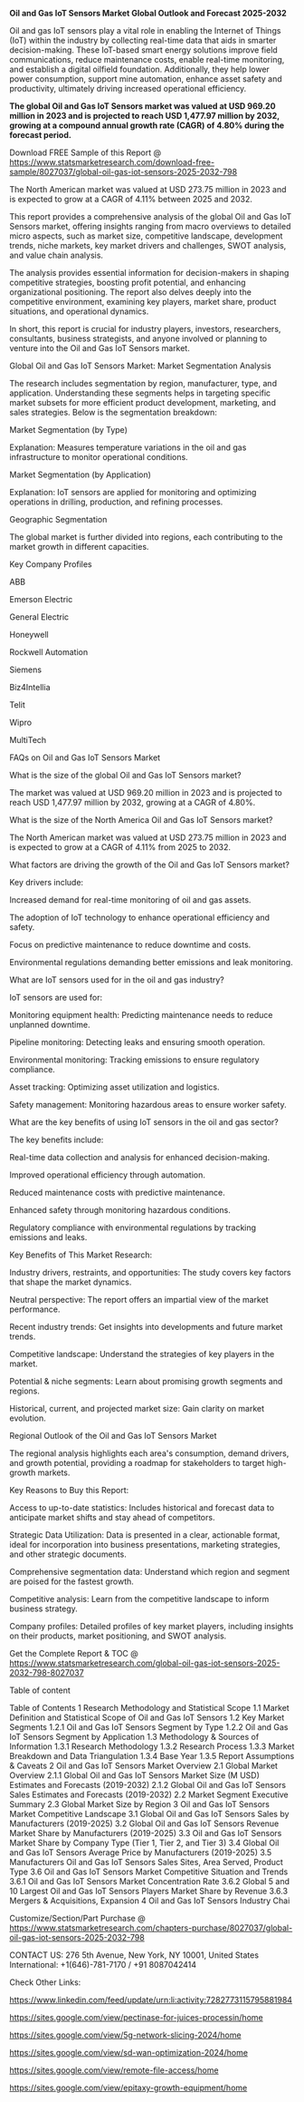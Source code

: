 **Oil and Gas IoT Sensors Market Global Outlook and Forecast 2025-2032**

Oil and gas IoT sensors play a vital role in enabling the Internet of Things (IoT) within the industry by collecting real-time data that aids in smarter decision-making. These IoT-based smart energy solutions improve field communications, reduce maintenance costs, enable real-time monitoring, and establish a digital oilfield foundation. Additionally, they help lower power consumption, support mine automation, enhance asset safety and productivity, ultimately driving increased operational efficiency.

**The global Oil and Gas IoT Sensors market was valued at USD 969.20 million in 2023 and is projected to reach USD 1,477.97 million by 2032, growing at a compound annual growth rate (CAGR) of 4.80% during the forecast period.**

Download FREE Sample of this Report @ https://www.statsmarketresearch.com/download-free-sample/8027037/global-oil-gas-iot-sensors-2025-2032-798

The North American market was valued at USD 273.75 million in 2023 and is expected to grow at a CAGR of 4.11% between 2025 and 2032.

This report provides a comprehensive analysis of the global Oil and Gas IoT Sensors market, offering insights ranging from macro overviews to detailed micro aspects, such as market size, competitive landscape, development trends, niche markets, key market drivers and challenges, SWOT analysis, and value chain analysis.

The analysis provides essential information for decision-makers in shaping competitive strategies, boosting profit potential, and enhancing organizational positioning. The report also delves deeply into the competitive environment, examining key players, market share, product situations, and operational dynamics.

In short, this report is crucial for industry players, investors, researchers, consultants, business strategists, and anyone involved or planning to venture into the Oil and Gas IoT Sensors market.

Global Oil and Gas IoT Sensors Market: Market Segmentation Analysis

The research includes segmentation by region, manufacturer, type, and application. Understanding these segments helps in targeting specific market subsets for more efficient product development, marketing, and sales strategies. Below is the segmentation breakdown:

Market Segmentation (by Type)

Explanation: Measures temperature variations in the oil and gas infrastructure to monitor operational conditions.

Market Segmentation (by Application)

Explanation: IoT sensors are applied for monitoring and optimizing operations in drilling, production, and refining processes.

Geographic Segmentation

The global market is further divided into regions, each contributing to the market growth in different capacities.

Key Company Profiles

ABB

Emerson Electric

General Electric

Honeywell

Rockwell Automation

Siemens

Biz4Intellia

Telit

Wipro

MultiTech

FAQs on Oil and Gas IoT Sensors Market

What is the size of the global Oil and Gas IoT Sensors market?

The market was valued at USD 969.20 million in 2023 and is projected to reach USD 1,477.97 million by 2032, growing at a CAGR of 4.80%.

What is the size of the North America Oil and Gas IoT Sensors market?

The North American market was valued at USD 273.75 million in 2023 and is expected to grow at a CAGR of 4.11% from 2025 to 2032.

What factors are driving the growth of the Oil and Gas IoT Sensors market?

Key drivers include:

Increased demand for real-time monitoring of oil and gas assets.

The adoption of IoT technology to enhance operational efficiency and safety.

Focus on predictive maintenance to reduce downtime and costs.

Environmental regulations demanding better emissions and leak monitoring.

What are IoT sensors used for in the oil and gas industry?

IoT sensors are used for:

Monitoring equipment health: Predicting maintenance needs to reduce unplanned downtime.

Pipeline monitoring: Detecting leaks and ensuring smooth operation.

Environmental monitoring: Tracking emissions to ensure regulatory compliance.

Asset tracking: Optimizing asset utilization and logistics.

Safety management: Monitoring hazardous areas to ensure worker safety.

What are the key benefits of using IoT sensors in the oil and gas sector?

The key benefits include:

Real-time data collection and analysis for enhanced decision-making.

Improved operational efficiency through automation.

Reduced maintenance costs with predictive maintenance.

Enhanced safety through monitoring hazardous conditions.

Regulatory compliance with environmental regulations by tracking emissions and leaks.

Key Benefits of This Market Research:

Industry drivers, restraints, and opportunities: The study covers key factors that shape the market dynamics.

Neutral perspective: The report offers an impartial view of the market performance.

Recent industry trends: Get insights into developments and future market trends.

Competitive landscape: Understand the strategies of key players in the market.

Potential & niche segments: Learn about promising growth segments and regions.

Historical, current, and projected market size: Gain clarity on market evolution.

Regional Outlook of the Oil and Gas IoT Sensors Market

The regional analysis highlights each area's consumption, demand drivers, and growth potential, providing a roadmap for stakeholders to target high-growth markets.

Key Reasons to Buy this Report:

Access to up-to-date statistics: Includes historical and forecast data to anticipate market shifts and stay ahead of competitors.

Strategic Data Utilization: Data is presented in a clear, actionable format, ideal for incorporation into business presentations, marketing strategies, and other strategic documents.

Comprehensive segmentation data: Understand which region and segment are poised for the fastest growth.

Competitive analysis: Learn from the competitive landscape to inform business strategy.

Company profiles: Detailed profiles of key market players, including insights on their products, market positioning, and SWOT analysis.

Get the Complete Report & TOC @ https://www.statsmarketresearch.com/global-oil-gas-iot-sensors-2025-2032-798-8027037


Table of content

Table of Contents
1 Research Methodology and Statistical Scope
1.1 Market Definition and Statistical Scope of Oil and Gas IoT Sensors
1.2 Key Market Segments
1.2.1 Oil and Gas IoT Sensors Segment by Type
1.2.2 Oil and Gas IoT Sensors Segment by Application
1.3 Methodology & Sources of Information
1.3.1 Research Methodology
1.3.2 Research Process
1.3.3 Market Breakdown and Data Triangulation
1.3.4 Base Year
1.3.5 Report Assumptions & Caveats
2 Oil and Gas IoT Sensors Market Overview
2.1 Global Market Overview
2.1.1 Global Oil and Gas IoT Sensors Market Size (M USD) Estimates and Forecasts (2019-2032)
2.1.2 Global Oil and Gas IoT Sensors Sales Estimates and Forecasts (2019-2032)
2.2 Market Segment Executive Summary
2.3 Global Market Size by Region
3 Oil and Gas IoT Sensors Market Competitive Landscape
3.1 Global Oil and Gas IoT Sensors Sales by Manufacturers (2019-2025)
3.2 Global Oil and Gas IoT Sensors Revenue Market Share by Manufacturers (2019-2025)
3.3 Oil and Gas IoT Sensors Market Share by Company Type (Tier 1, Tier 2, and Tier 3)
3.4 Global Oil and Gas IoT Sensors Average Price by Manufacturers (2019-2025)
3.5 Manufacturers Oil and Gas IoT Sensors Sales Sites, Area Served, Product Type
3.6 Oil and Gas IoT Sensors Market Competitive Situation and Trends
3.6.1 Oil and Gas IoT Sensors Market Concentration Rate
3.6.2 Global 5 and 10 Largest Oil and Gas IoT Sensors Players Market Share by Revenue
3.6.3 Mergers & Acquisitions, Expansion
4 Oil and Gas IoT Sensors Industry Chai

Customize/Section/Part Purchase @ https://www.statsmarketresearch.com/chapters-purchase/8027037/global-oil-gas-iot-sensors-2025-2032-798


CONTACT US:
276 5th Avenue, New York, NY 10001, United States
International: +1(646)-781-7170 / +91 8087042414

Check Other Links:

https://www.linkedin.com/feed/update/urn:li:activity:7282773115795881984

https://sites.google.com/view/pectinase-for-juices-processin/home

https://sites.google.com/view/5g-network-slicing-2024/home

https://sites.google.com/view/sd-wan-optimization-2024/home

https://sites.google.com/view/remote-file-access/home

https://sites.google.com/view/epitaxy-growth-equipment/home
